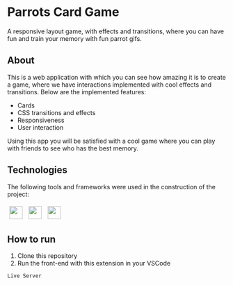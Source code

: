 # Parrots Card Game

A responsive layout game, with effects and transitions, where you can have fun and train your memory with fun parrot gifs.

## About

This is a web application with which you can see how amazing it is to create a game, where we have interactions implemented with cool effects and transitions. Below are the implemented features:

- Cards
- CSS transitions and effects
- Responsiveness
- User interaction

Using this app you will be satisfied with a cool game where you can play with friends to see who has the best memory.

## Technologies
The following tools and frameworks were used in the construction of the project:<br>
<p>
  <img style='margin: 5px; height: 30px' src='https://cdn.jsdelivr.net/gh/devicons/devicon/icons/html5/html5-original.svg'>
  <img style='margin: 5px; height: 30px' src='https://cdn.jsdelivr.net/gh/devicons/devicon/icons/css3/css3-original.svg'>
  <img style='margin: 5px; height: 30px' src='https://cdn.jsdelivr.net/gh/devicons/devicon/icons/javascript/javascript-original.svg'>
</p>

## How to run

1. Clone this repository
2. Run the front-end with this extension in your VSCode
```bash
Live Server
```
